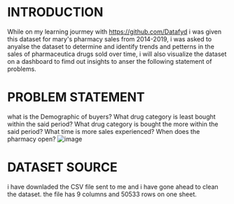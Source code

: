 # INTRODUCTION
While on my learning jourmey with https://github.com/Datafyd i was given this dataset for mary's pharmacy sales from 2014-2019, i was asked to anyalse the dataset to determine and identify trends and petterns in the sales of pharmaceutica drugs sold over time, i will also visualize the dataset on a dashboard to fimd out insights to anser the following statement of problems.
# PROBLEM STATEMENT
what is the Demographic of buyers?
What drug category is least bought within the said period?
What drug category is bought the more within the said period?
What time is more sales experienced?
When does the pharmacy open?
![image](https://github.com/MandyOkoye/First-Report/assets/135643020/b3e98a15-1664-4a7d-9196-b306e11cb9bc)
# DATASET SOURCE
i have downladed the CSV file sent to me and i have gone ahead to clean the dataset.
the file has 9 columns and 50533 rows on one sheet.

